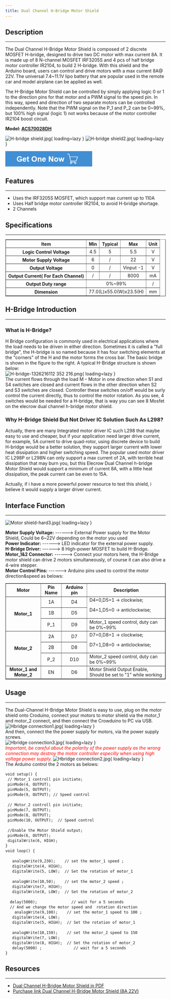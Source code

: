 ```yaml
---
title: Dual Channel H-Bridge Motor Shield
---
```


## Description
-----------

The Dual Channel H-Bridge Motor Shield is composed of 2 discrete MOSFET H-bridge, designed to drive two DC motor with max current 8A. It is made up of 8 N-channel MOSFET IRF3205S and 4 pcs of half bridge motor controller IR2104, to build 2 H-bridge. With this shield and the Arduino board, users can control and drive motors with a max current 8A@ 22V. The universal 7.4~11.1V lipo battery that are popular used in the remote car and model airplane can be applied as well.

The H-Bridge Motor Shield can be controlled by simply applying logic 0 or 1 to the direction pins for that motor and a PWM signal to the speed pin. In this way, speed and direction of two separate motors can be controlled independently. Note that the PWM signal on the P\_1 and P\_2 can be 0~99%, but 100% high signal (logic 1) not works because of the motor controller IR2104 boost circuit.

**Model: [ACS70028DH](http://www.elecrow.com/dual-channel-hbridge-motor-shield-8a-22v-p-841.html)**

![H-bridge shield.jpg](https://wiki.elecrow.com/images/thumb/3/34/H-bridge_shield.jpg/500px-H-bridge_shield.jpg){ loading=lazy }
![H-bridge shield2.jpg](https://wiki.elecrow.com/images/thumb/8/83/H-bridge_shield2.jpg/500px-H-bridge_shield2.jpg){ loading=lazy }

[![Alt text](./assets/images/Get_one_now.png)](https://www.elecrow.com/dual-channel-hbridge-motor-shield-8a-22v-p-841.html?wiki "Title text")

## Features
--------

- Uses the IRF3205S MOSFET, which support max current up to 110A
- Uses Half bridge motor controller IR2104, to avoid H-bridge shortage.
- 2 Channels

## Specifications
--------------

<table border="1" cellspacing="0" width="100%">
  <tbody>
    <tr>
      <th scope="col" align="center">Item</th>
      <th scope="col" align="center">Min</th>
      <th scope="col" align="center">Typical</th>
      <th scope="col" align="center">Max</th>
      <th scope="col" align="center">Unit</th>
    </tr>
    <tr>
      <th scope="row">Logic Control Voltage</th>
      <td align="center">4.5</td>
      <td align="center">5</td>
      <td align="center">5.5</td>
      <td align="center">V</td>
    </tr>
    <tr>
      <th scope="row">Motor Supply Voltage</th>
      <td align="center">6</td>
      <td align="center">/</td>
      <td align="center">22</td>
      <td align="center">V</td>
    </tr>
    <tr>
      <th scope="row">Output Voltage</th>
      <td align="center">0</td>
      <td align="center">/</td>
      <td align="center">Vinput -1</td>
      <td align="center">V</td>
    </tr>
    <tr>
      <th scope="row">Output Current( For Each Channel)</th>
      <td align="center">/</td>
      <td align="center">/</td>
      <td align="center">8000</td>
      <td align="center">mA</td>
    </tr>
    <tr>
      <th scope="row">Output Duty range</th>
      <td align="center" colspan="3">0%~99%</td>
      <td align="center">/</td>
    </tr>
    <tr>
      <th scope="row">Dimension</th>
      <td align="center" colspan="3">77.0(L)x55.0(W)x23.5(H)</td>
      <td align="center">mm</td>
    </tr>
  </tbody>
</table>

## H-Bridge Introduction
---------------------

### **What is H-Bridge?**

H Bridge configuration is commonly used in electrical applications where the load needs to be driven in either direction. Sometimes it is called a "full bridge", the H-bridge is so named because it has four switching elements at the "corners" of the H and the motor forms the cross bar. The basic bridge is shown in the figure to the right. A typical H-Bridge structure is shown below:  
![H-bridge-1326216112 352 216.png](https://wiki.elecrow.com/images/6/65/H-bridge-1326216112_352_216.png){ loading=lazy }  
The current flows through the load M – Motor in one direction when S1 and S4 switches are closed and current flows in the other direction when S2 and S3 switches are closed. Controller these switches on/off would be surly control the current directly, thus to control the motor rotation. As you see, 4 switches would be needed for a H-bridge, that is way you can see 8 Mosfet on the elecrow dual channel h-bridge motor shield.

### **Why H-Bridge Shield But Not Driver IC Solution Such As L298?**

Actually, there are many Integrated motor driver IC such L298 that maybe easy to use and cheaper, but if your application need larger drive current, for example, 5A current to drive quad-rotor, using discrete device to build H-bridge would be a better solution, they support larger current with lower heat dissipation and higher switching speed. The popular used motor driver IC L298P or L298N can only support a max current of 2A, with terrible heat dissipation that may burn you, but this Elecrow Dual Channel h-bridge Motor Shield would support a minimum of current 8A, with a little heat dissipation, the peak current can be even to 15A.

Actually, if i have a more powerful power resource to test this shield, i believe it would supply a larger driver current.

## Interface Function
------------------

![Motor shield-hard3.jpg](https://wiki.elecrow.com/images/thumb/a/a3/Motor_shield-hard3.jpg/800px-Motor_shield-hard3.jpg){ loading=lazy }

**Motor Supply Voltage:** ------&gt; External Power supply for the Motor Shield, Could be 6~22V depending on the motor you used   
**Power Indicator:** ------&gt; LED indicator for the external power supply.  
**H-Bridge Driver:** ------&gt; 8 High-power MOSFET to build H-Bridge.  
**Motor\_1&amp;2 Connector:** ------&gt; Connect your motors here, the H-Bridge motor shield can drive 2 motors simultaneously, of course it can also drive a 4-wire stepper.  
**Motor Control Pins:** ------&gt; Arduino pins used to control the motor direction&amp;speed as belows:  

<table  border="1" cellspacing="0">
  <tbody>
    <tr>
      <td scope="col" align="center"><b>Motor</b></td>
      <td scope="col" align="center"><b>Pin Name</b></td>
      <td scope="col" align="center"><b>Arduino pin</b></td>
      <td scope="col" align="center"><b>Description</b></td>
    </tr>
    <tr>
      <td rowspan="3" align="center"><b>Motor_1</b></td>
      <td align="center">1A</td>
      <td align="center">D4</td>
      <td rowspan="2">D4=0,D5=1 -&gt; clockwise;<p>D4=1,D5=0 -&gt; anticlockwise;</p></td>
    </tr>
    <tr>
      <td align="center">1B</td>
      <td align="center">D5</td>
    </tr>
    <tr>
      <td align="center">P_1</td>
      <td align="center">D9</td>
      <td>Motor_1 speed control, duty can be 0%~99%</td>
    </tr>
    <tr>
      <td rowspan="3" align="center"><b>Motor_2</b></td>
      <td align="center">2A</td>
      <td align="center">D7</td>
      <td rowspan="2">D7=0,D8=1 -&gt; clockwise;
      <p>D7=1,D8=0 -&gt; anticlockwise;</p></td>
    </tr>
    <tr>
      <td align="center">2B</td>
      <td align="center">D8</td>
    </tr>
    <tr>
      <td align="center">P_2</td>
      <td align="center">D10</td>
      <td>Motor_2 speed control, duty can be 0%~99%</td>
    </tr>
    <tr>
      <td align="center"><b>Motor_1 and Motor_2</b></td>
      <td align="center">EN</td>
      <td align="center">D6</td>
      <td>Motor Shield Output Enable, Should be set to "1" while working</td>
    </tr>
  </tbody>
</table>

## Usage
-----

The Dual-Channel H-Bridge Motor Shield is easy to use, plug on the motor shield onto Croduino, connect your motors to motor shield via the motor\_1 and motor\_2 connect, and then connect the Crowduino to PC via USB.  
![Hbridge connection1.jpg](https://wiki.elecrow.com/images/thumb/d/d8/Hbridge_connection1.jpg/400px-Hbridge_connection1.jpg){ loading=lazy }  
And then, connect the the power supply for motors, via the power supply screws.  
![Hbridge connection3.jpg](https://wiki.elecrow.com/images/thumb/d/df/Hbridge_connection3.jpg/400px-Hbridge_connection3.jpg){ loading=lazy }  
<font color="red">*Important, be careful about the polarity of the power supply as the wrong connection may destroy the motor controller especilly when using high voltage power supply.*  </font>
![Hbridge connection2.jpg](https://wiki.elecrow.com/images/thumb/c/ca/Hbridge_connection2.jpg/400px-Hbridge_connection2.jpg){ loading=lazy }  
The Arduino control the 2 motors as belows:

```
void setup() {                
 // Motor_1 controll pin initiate;
 pinMode(4, OUTPUT);     
 pinMode(5, OUTPUT);    
 pinMode(9, OUTPUT); // Speed control
 
 // Motor_2 controll pin initiate;
 pinMode(7, OUTPUT);     
 pinMode(8, OUTPUT);    
 pinMode(10, OUTPUT);  // Speed control
 
 //Enable the Motor Shield output;  
 pinMode(6, OUTPUT); 
 digitalWrite(6, HIGH);  
}
void loop() {
    
   analogWrite(9,230);    // set the motor_1 speed ;
   digitalWrite(4, HIGH);   
   digitalWrite(5, LOW);  // Set the rotation of motor_1
   
   analogWrite(10,50);    // set the motor_2 speed ;
   digitalWrite(7, HIGH);  
   digitalWrite(8, LOW);  // Set the rotation of motor_2
 
  delay(5000);               // wait for a 5 seconds
  // And we change the motor speed and  rotation direction
    analogWrite(9,100);    // set the motor_1 speed to 100 ;
   digitalWrite(4, LOW);   
   digitalWrite(5, HIGH);  // Set the rotation of motor_1
   
   analogWrite(10,150);    // set the motor_2 speed to 150
   digitalWrite(7, LOW);  
   digitalWrite(8, HIGH);  // Set the rotation of motor_2
   delay(5000) ;              // wait for a 5 seconds
}
```

## Resources
---------

- [Dual Channel H-Bridge Motor Shield in PDF ](https://wiki.elecrow.com/images/5/51/H-bridge_Shield.pdf)
- [Purchase link Dual Channel H-Bridge Motor Shield (8A 22V)](http://www.elecrow.com/dual-channel-hbridge-motor-shield-8a-22v-p-841.html)